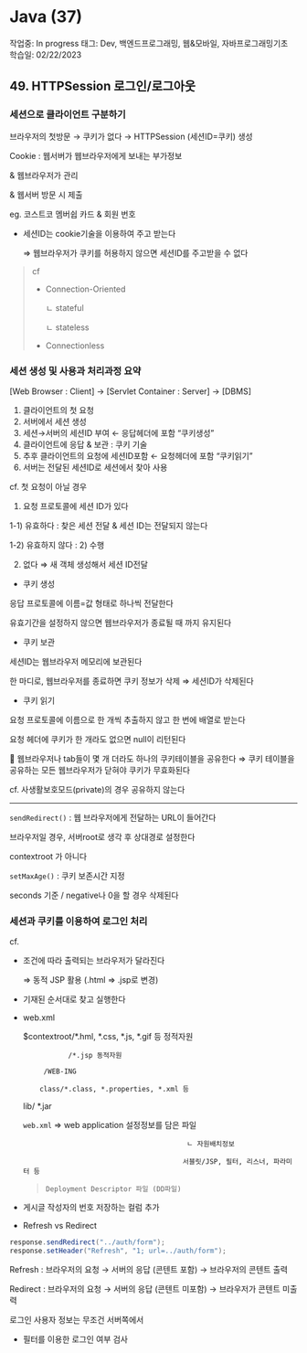 # Java (37)

작업중: In progress
태그: Dev, 백엔드프로그래밍, 웹&모바일, 자바프로그래밍기초
학습일: 02/22/2023

## 49. HTTPSession 로그인/로그아웃

### 세션으로 클라이언트 구분하기

브라우저의 첫방문 → 쿠키가 없다 → HTTPSession (세션ID=쿠키) 생성 

Cookie : 웹서버가 웹브라우저에게 보내는 부가정보

& 웹브라우저가 관리

& 웹서버 방문 시 제출

eg. 코스트코 멤버쉽 카드 & 회원 번호

- 세션ID는 cookie기술을 이용하여 주고 받는다
    
    ⇒ 웹브라우저가 쿠키를 허용하지 않으면 세션ID를 주고받을 수 없다
    

> cf
> 
> - Connection-Oriented
>     
>     ㄴ stateful
>     
>     ㄴ stateless
>     
> - Connectionless

### 세션 생성 및 사용과 처리과정 요약

[Web Browser : Client] → [Servlet Container : Server] → [DBMS]

1. 클라이언트의 첫 요청
2. 서버에서 세션 생성
3. 세션→서버의 세션ID 부여 ← 응답헤더에 포함 “쿠키생성”
4. 클라이언트에 응답 & 보관 : 쿠키 기술
5. 추후 클라이언트의 요청에 세션ID포함 ← 요청헤더에 포함 “쿠키읽기”
6. 서버는 전달된 세션ID로 세션에서 찾아 사용

cf. 첫 요청이 아닐 경우

1) 요청 프로토콜에 세션 ID가 있다

1-1) 유효하다 : 찾은 세션 전달 & 세션 ID는 전달되지 않는다

1-2) 유효하지 않다 : 2) 수행

2) 없다 ⇒ 새 객체 생성해서 세션 ID전달

- 쿠키 생성

응답 프로토콜에 이름=값 형태로 하나씩 전달한다

유효기간을 설정하지 않으면 웹브라우저가 종료될 때 까지 유지된다 

- 쿠키 보관

세션ID는 웹브라우저 메모리에 보관된다

한 마디로, 웹브라우저를 종료하면 쿠키 정보가 삭제 ⇒ 세션ID가 삭제된다

- 쿠키 읽기

요청 프로토콜에 이름으로 한 개씩 추출하지 않고 한 번에 배열로 받는다

요청 헤더에 쿠키가 한 개라도 없으면 null이 리턴된다

<aside>
📍 웹브라우저나 tab들이 몇 개 더라도 하나의 쿠키테이블을 공유한다
⇒ 쿠키 테이블을 공유하는 모든 웹브라우저가 닫혀야 쿠키가 무효화된다 

cf. 사생활보호모드(private)의 경우 공유하지 않는다

</aside>

---

`sendRedirect()` : 웹 브라우저에게 전달하는 URL이 들어간다

브라우저일 경우, 서버root로 생각 후 상대경로 설정한다

contextroot 가 아니다

`setMaxAge()` : 쿠키 보존시간 지정

seconds 기준 / negative나 0을 할 경우 삭제된다 

### 세션과 쿠키를 이용하여 로그인 처리

cf.

- 조건에 따라 출력되는 브라우저가 달라진다
    
    ⇒ 동적 JSP 활용 (.html ⇒ .jsp로 변경)
    

- <welcome-file-list>
    
    기재된 순서대로 찾고 실행한다
    
- web.xml
    
    $contextroot/*.hml, *.css, *.js, *.gif 등 정적자원
    
                 /*.jsp 동적자원
    
           /WEB-ING
    
          class/*.class, *.properties, *.xml 등
    
    lib/ *.jar
    
    `web.xml` ⇒ web application 설정정보를 담은 파일
    
                                              ㄴ 자원배치정보
    
                                             서블릿/JSP, 필터, 리스너, 파라미터 등
    
    > `Deployment Descriptor 파일 (DD파일)`
    > 

- 게시글 작성자의 번호 저장하는 컬럼 추가

- Refresh vs Redirect

```java
response.sendRedirect("../auth/form");
response.setHeader("Refresh", "1; url=../auth/form");
```

Refresh : 브라우저의 요청 → 서버의 응답 (콘텐트 포함) → 브라우저의 콘텐트 출력

Redirect : 브라우저의 요청 → 서버의 응답 (콘텐트 미포함) → 브라우저가 콘텐트 미출력 

로그인 사용자 정보는 무조건 서버쪽에서

- 필터를 이용한 로그인 여부 검사